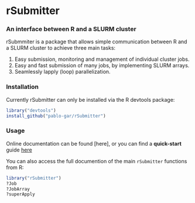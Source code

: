 # rSubmitter 
### An interface between R and a SLURM cluster

rSubmmiter is a package that allows simple communication between R and a SLURM cluster to achieve three main tasks:
1. Easy submission, monitoring and management of individual cluster jobs.
2. Easy and fast submission of many jobs, by implementing SLURM arrays.
3. Seamlessly lapply (loop) parallelization.

### Installation
Currently rSubmitter can only be installed via the R devtools package:
```r
library("devtools")
install_github("pablo-gar/rSubmitter")
```

### Usage
Online documentation can be found [here], or you can find a **quick-start** guide [here](https://pablo-gar.github.io/rSubmitter/inst/doc/tutorial_basicUse.html)

You can also access the full documention of the main `rSubmitter` functions from R:
```r
library("rSubmitter")
?Job
?JobArray
?superApply
```
